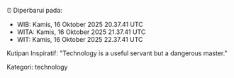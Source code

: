 ⏰ Diperbarui pada:
- WIB: Kamis, 16 Oktober 2025 20.37.41 UTC
- WITA: Kamis, 16 Oktober 2025 21.37.41 UTC
- WIT: Kamis, 16 Oktober 2025 22.37.41 UTC

Kutipan Inspiratif:
"Technology is a useful servant but a dangerous master."


Kategori: technology

